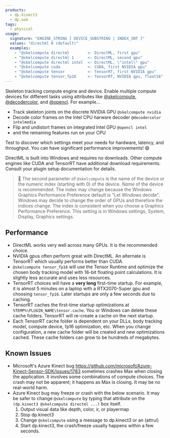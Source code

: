 ```yaml
---
products:
  - dp.kinect3
  - dp.oak
tags:
  - physical
usage:
  signature: "ENGINE_STRING [ DEVICE_SUBSTRING | INDEX_INT ]"
  values: "directml 0 (default)"
  examples:
    - "@skelcompute directml        <- DirectML, first gpu"
    - "@skelcompute directml 1      <- DirectML, second gpu"
    - "@skelcompute directml intel  <- DirectML, \"intel\" gpu"
    - "@skelcompute cuda            <- CUDA, first NVIDIA gpu"
    - "@skelcompute tensor          <- TensorRT, first NVIDIA gpu"
    - "@skelcompute tensor_fp16     <- TensorRT, NVIDIA gpu, float16"
---
```


Skeleton tracking compute engine and device.
Enable multiple compute devices for different tasks using attributes like
[@skelcompute](skelcompute.md), [@decodercolor](decodercolor.md), and [@opencl](opencl.md).
For example...

* Track skeleton joints on the discrete NVIDIA GPU `@skelcompute nvidia`
* Decode color frames on the Intel CPU harware decoder `@decodercolor intelmedia`
* Flip and undistort frames on integrated Intel GPU `@opencl intel`
* and the remaining features run on your CPU

Test to discover which settings meet your needs for hardware, latency, and throughput.
You can have significant performance improvements! :smile:

DirectML is built into Windows and requires no downloads. Other compute engines like
CUDA and TensorRT have additional download requirements. Consult your plugin setup
documentation for details.

> :memo: The second parameter of `@skelcompute` is the name of the device or
> the numeric index (starting with 0) of the device. *Name* of the device is recommended.
> The index may change because the Windows Graphics Performance Preference default
> is "Let Windows decide". Windows may decide to change the order of GPUs and therefore
> the indices change. The index *is* consistent when you choose a Graphics Performance
> Preference. This setting is in Windows settings, System, Display, Graphics settings.

## Performance

* DirectML works very well across many GPUs. It is the recommended choice.
* NVIDIA gpus often perform great with DirectML. An alternate is TensorRT which
  usually performs better than CUDA.
* `@skelcompute tensor_fp16` will use the Tensor Runtime and optimize the chosen body tracking model
  with 16-bit floating point calculations. It is slightly less accurate and uses less resources.
* TensorRT choices will have a **very long** first-time startup. For example, it is almost 5 minutes on
  a laptop with a RTX2070-Super gpu and choosing `tensor_fp16`. Later startups are only a few seconds
  due to caching.
* TensorRT caches the first-time startup optimizations at `%TEMP%\PLUGIN_NAME\tensor.cache`.
  You or Windows can delete these cache folders. TensorRT will re-create a cache
  on the next startup.
* Each TensorRT cache folder is dependent on your DLLs, body tracking model,
  compute device, fp16 optimization, etc. When you change configuration, a new cache folder will be
  created and new optimizations cached. These cache folders can grow to be hundreds of megabytes.

## Known Issues

* Microsoft's Azure Kinect bug <https://github.com/microsoft/Azure-Kinect-Sensor-SDK/issues/1783>
  sometimes crashes Max when closing the application. It involves some combinations of compute choices.
  The crash may not be apparent; it happens as Max is closing. It may be no real-world harm.
* Azure Kinect bug may freeze or crash with the below scenario. It may be safer to change
  `@skelcompute` by typing that attribute on the `(dp.kinect3 @skelcompute directml ...)` box itself.
  1. Output visual data like depth, color, ir, or playermap
  2. Stop dp.kinect3
  3. Change `@skelcompute` using a message to dp.kinect3 or an (attrui)
  4. Start dp.kinect3, the crash/freeze usually happens within a few seconds.
